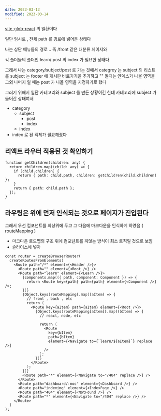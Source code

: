 ```yaml
---
date: 2023-03-13
modified: 2023-03-14
---
```


[vite-glob-react](../../../work/vite/vite-glob-react.md) 의 일환이다

일단 임시로 , 전체 path 를 경로에 넣어둔 상태다

나는 상단 메뉴들의 경로 .. 즉
/front 같은 대분류 페이지와

각 폴더들의 폴더인
learn/:post 의 index 가 필요한 상태다

그래서 나는
category/subject/post 로 가는 것에서
categroy 는 subject 의 리스트를
subject 는 footer 에 게시판 바로가기을 추가하고
"" 일때는 인덱스가 나올 영역을
그외 나머지 일 때는
post 가 나올 영역을 지정하기로 했다

그러기 위해서 일단 카테고리와 subject 를 만든 상황이긴 한데
카테고리에 subject 가 들어간 상태여서

- category
  - subject
    - post
    - index
  - index
- index
  로 된 객체가 필요해졌다

## 리액트 라우터 적용된 것 확인하기

```tsx
function getChildren(children: any) {
  return children.map((child: any) => {
    if (child.children) {
      return { path: child.path, children: getChildren(child.children) };
    }
    return { path: child.path };
  });
}
```

## 라우팅은 위에 먼저 인식되는 것으로 페이지가 진입된다

그래서 우선 컴포넌트를 최상위에 두고
그 다음에 마크다운을 인식하게 하였음 ( routeMapping )

- 마크다운 로드맵의 구조 위에 컴포넌트를 끼얹는 방식이 최소 로직일 것으로 보임
- 슬라이스에 넣자

```tsx
const router = createBrowserRouter(
  createRoutesFromElements(
    <Route path="/*" element={<Header />}>
      <Route path="" element={<Root />} />
      <Route path="learn" element={<Learn />}>
        {components.map(({ path, component: Component }) => {
          return <Route key={path} path={path} element={<Component />} />;
        })}
        {Object.keys(routeMapping).map((aItem) => {
          // front , back , etc
          return (
            <Route key={aItem} path={aItem} element={<Root />}>
              {Object.keys(routeMapping[aItem]).map((bItem) => {
                // react, node, etc

                return (
                  <Route
                    key={bItem}
                    path={bItem}
                    element={<Navigate to={`learn/${aItem}`} replace />}
                  />
                );
              })}
            </Route>
          );
        })}
        <Route path="*" element={<Navigate to="/404" replace />} />
      </Route>
      <Route path="dashboard/:moc" element={<Dashboard />} />
      <Route path="indexing" element={<IndexPage />} />
      <Route path="404" element={<NotFound />} />
      <Route path="*" element={<Navigate to="/404" replace />} />
    </Route>
  )
);
```
